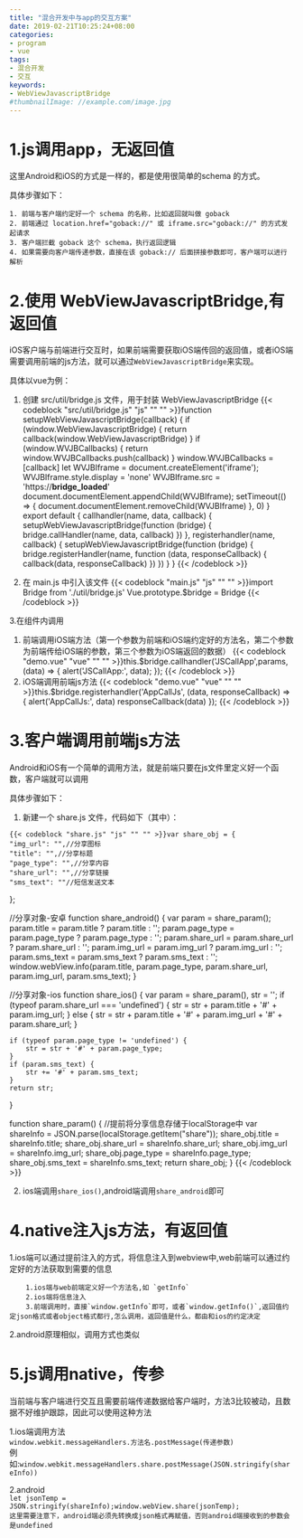 ```yaml
---
title: "混合开发中与app的交互方案"
date: 2019-02-21T10:25:24+08:00
categories:
- program
- vue
tags:
- 混合开发
- 交互
keywords:
- WebViewJavascriptBridge
#thumbnailImage: //example.com/image.jpg
---
```


<!--more-->

<!-- toc -->

# 1.js调用app，无返回值

这里Android和iOS的方式是一样的，都是使用很简单的schema 的方式。

具体步骤如下：

    1. 前端与客户端约定好一个 schema 的名称，比如返回就叫做 goback
    2. 前端通过 location.href="goback://" 或 iframe.src="goback://" 的方式发起请求
    3. 客户端拦截 goback 这个 schema，执行返回逻辑
    4. 如果需要向客户端传递参数，直接在该 goback:// 后面拼接参数即可，客户端可以进行解析

# 2.使用 WebViewJavascriptBridge,有返回值

iOS客户端与前端进行交互时，如果前端需要获取iOS端传回的返回值，或者iOS端需要调用前端的js方法，就可以通过`WebViewJavascriptBridge`来实现。

具体以vue为例：

1. 创建 src/util/bridge.js 文件，用于封装 WebViewJavascriptBridge
    {{< codeblock "src/util/bridge.js" "js" "" "" >}}function setupWebViewJavascriptBridge(callback) {
	  if (window.WebViewJavascriptBridge) {
	    return callback(window.WebViewJavascriptBridge)
	  }
	  if (window.WVJBCallbacks) {
	    return window.WVJBCallbacks.push(callback)
	  }
	  window.WVJBCallbacks = [callback]
	  let WVJBIframe = document.createElement('iframe');
	  WVJBIframe.style.display = 'none'
	  WVJBIframe.src = 'https://__bridge_loaded__'
	  document.documentElement.appendChild(WVJBIframe);
	  setTimeout(() => {
	    document.documentElement.removeChild(WVJBIframe)
	  }, 0)
	}
	export default {
	  callhandler(name, data, callback) {
	    setupWebViewJavascriptBridge(function (bridge) {
	      bridge.callHandler(name, data, callback)
	    })
	  },
	  registerhandler(name, callback) {
	    setupWebViewJavascriptBridge(function (bridge) {
	      bridge.registerHandler(name, function (data, responseCallback) {
	        callback(data, responseCallback)
	      })
	    })
	  }
	}
    {{< /codeblock >}}

2. 在 main.js 中引入该文件
{{< codeblock "main.js" "js" "" "" >}}import Bridge from './util/bridge.js'
Vue.prototype.$bridge = Bridge
{{< /codeblock >}}

3.在组件内调用

1. 前端调用iOS端方法（第一个参数为前端和iOS端约定好的方法名，第二个参数为前端传给iOS端的参数，第三个参数为iOS端返回的数据）
{{< codeblock "demo.vue" "vue" "" "" >}}this.$bridge.callhandler('JSCallApp',params, (data) => {
    alert('JSCallApp:', data);
});
{{< /codeblock >}}
2. iOS端调用前端js方法
{{< codeblock "demo.vue" "vue" "" "" >}}this.$bridge.registerhandler('AppCallJs', (data, responseCallback) => {
    alert('AppCallJs:', data)
    responseCallback(data)
});
{{< /codeblock >}}

# 3.客户端调用前端js方法
Android和iOS有一个简单的调用方法，就是前端只要在js文件里定义好一个函数，客户端就可以调用

具体步骤如下：  

  1. 新建一个 share.js 文件，代码如下（其中）：

	{{< codeblock "share.js" "js" "" "" >}}var share_obj = {
	"img_url": "",//分享图标
	"title": "",//分享标题
	"page_type": "",//分享内容
	"share_url": "",//分享链接
	"sms_text": ""//短信发送文本
};

//分享对象-安卓
function share_android() {
	var param = share_param();
	param.title = param.title ? param.title : '';
	param.page_type = param.page_type ? param.page_type : '';
	param.share_url = param.share_url ? param.share_url : '';
	param.img_url = param.img_url ? param.img_url : '';
	param.sms_text = param.sms_text ? param.sms_text : '';
	window.webView.info(param.title, param.page_type, param.share_url, param.img_url, param.sms_text);
}

//分享对象-ios
function share_ios() {
	var param = share_param(),
	str = '';
	if (typeof param.share_url === 'undefined') {
		str = str + param.title + '#' + param.img_url;
	} else {
		str = str + param.title + '#' + param.img_url + '#' + param.share_url;
	}

	if (typeof param.page_type != 'undefined') {
		str = str + '#' + param.page_type;
	}
	if (param.sms_text) {
		str += '#' + param.sms_text;
	}
	return str;
}

function share_param() {
	//提前将分享信息存储于localStorage中
	var shareInfo = JSON.parse(localStorage.getItem("share"));
	share_obj.title = shareInfo.title;
	share_obj.share_url = shareInfo.share_url;
	share_obj.img_url = shareInfo.img_url;
	share_obj.page_type = shareInfo.page_type;
	share_obj.sms_text = shareInfo.sms_text;
	return share_obj;
}
	{{< /codeblock >}}

2. ios端调用`share_ios()`,android端调用`share_android`即可  

# 4.native注入js方法，有返回值  
1.ios端可以通过提前注入的方式，将信息注入到webview中,web前端可以通过约定好的方法获取到需要的信息  

		1.ios端与web前端定义好一个方法名,如 `getInfo`
		2.ios端将信息注入
		3.前端调用时，直接`window.getInfo`即可，或者`window.getInfo()`,返回值约定json格式或者object格式都行,怎么调用，返回值是什么，都由和ios的约定决定

2.android原理相似，调用方式也类似	  

# 5.js调用native，传参  
当前端与客户端进行交互且需要前端传递数据给客户端时，方法3比较被动，且数据不好维护跟踪，因此可以使用这种方法  

1.ios端调用方法  
		`window.webkit.messageHandlers.方法名.postMessage(传递参数)`   
		例如:`window.webkit.messageHandlers.share.postMessage(JSON.stringify(shareInfo))`  

2.android  
		`let jsonTemp = JSON.stringify(shareInfo);window.webView.share(jsonTemp);`  
		`这里需要注意下，android端必须先转换成json格式再赋值，否则android端接收到的参数会是undefined`
